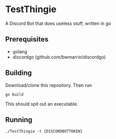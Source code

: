 # TestThingie

A Discord Bot that does useless stuff, written in go

## Prerequisites

* golang
* discordgo (github.com/bwmarrin/discordgo)

## Building

Download/clone this repository. Then run
```
go build
```


This should spit out an executable.

## Running

```
./TestThingie -t {DISCORDBOTTOKEN}
```
